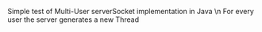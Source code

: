 Simple test of Multi-User serverSocket implementation in Java \n
For every user the server generates a new Thread 
